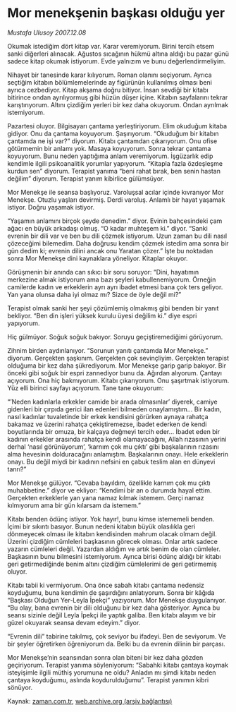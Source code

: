 # Mor menekşenin başkası olduğu yer

*Mustafa Ulusoy 2007.12.08*

<tr><td class="metin" colspan="2" style="padding-top: 20px; padding-left: 5px; padding-right: 10px;">Okumak istediğim dört kitap var. Karar veremiyorum. Birini tercih etsem sanki diğerleri alınacak. Ağustos sıcağının hükmü altına aldığı bu pazar günü sadece kitap okumak istiyorum. Evde yalnızım ve bunu değerlendirmeliyim.</td></tr><tr><td class="metin" colspan="2" style="padding-top: 20px; padding-left: 5px; padding-right: 10px;"><p>Nihayet bir tanesinde karar kılıyorum. Roman olanını seçiyorum. Ayrıca seçtiğim kitabın bölümlemelerinde ay figürünün kullanılmış olması beni ayrıca cezbediyor. Kitap akşama doğru bitiyor. İnsan sevdiği bir kitabı bitirince ondan ayrılıyormuş gibi hüzün düşer içine. Kitabın sayfalarını tekrar karıştırıyorum. Altını çizdiğim yerleri bir kez daha okuyorum. Ondan ayrılmak istemiyorum. 
<p>Pazartesi oluyor. Bilgisayarı çantama yerleştiriyorum. Elim okuduğum kitaba gidiyor. Onu da çantama koyuyorum. Şaşırıyorum. “Okuduğum bir kitabın çantamda ne işi var?” diyorum. Kitabı çantamdan çıkarıyorum. Onu ofise götürmemin bir anlamı yok. Masaya koyuyorum. Sonra tekrar çantama koyuyorum. Bunu neden yaptığıma anlam veremiyorum. İşgüzarlık edip kendimle ilgili psikoanalitik yorumlar yapıyorum. “Kitapla fazla özdeşleşme kurdun sen” diyorum. Terapist yanıma “beni rahat bırak, ben senin hastan değilim” diyorum. Terapist yanım kibirlice gülümsüyor. 
<p>Mor Menekşe ile seansa başlıyoruz. Varoluşsal acılar içinde kıvranıyor Mor Menekşe. Otuzlu yaşları devirmiş. Derdi varoluş. Anlamlı bir hayat yaşamak istiyor. Doğru yaşamak istiyor. 
<p>“Yaşamın anlamını birçok şeyde denedim.” diyor. Evinin bahçesindeki çam ağacı en büyük arkadaşı olmuş. “O kadar muhteşem ki.” diyor. “Sanki evrenin bir dili var ve ben bu dili çözmek istiyorum. Uzun zaman bu dili nasıl çözeceğimi bilemedim. Daha doğrusu kendim çözmek istedim ama sonra bir gün dedim ki; evrenin dilini ancak onu Yaratan çözer.” İşte bu noktadan sonra Mor Menekşe dini kaynaklara yöneliyor. Kitaplar okuyor. 
<p>Görüşmenin bir anında can sıkıcı bir soru soruyor: “Dini, hayatımın merkezine almak istiyorum ama bazı şeyleri kabullenemiyorum. Örneğin camilerde kadın ve erkeklerin ayrı ayrı ibadet etmesi bana çok ters geliyor. Yan yana olunsa daha iyi olmaz mı? Sizce de öyle değil mi?”
<p>Terapist olmak sanki her şeyi çözümlemiş olmakmış gibi benden bir yanıt bekliyor. “Ben din işleri yüksek kurulu üyesi değilim ki.” diye espri yapıyorum. 
<p>Hiç gülmüyor. Soğuk soğuk bakıyor. Soruyu geçiştiremediğimi görüyorum. 
<p>Zihnim birden aydınlanıyor. “Sorunun yanıtı çantamda Mor Menekşe.” diyorum. Gerçekten şaşkınım. Gerçekten çok sevinçliyim. Gerçekten terapist olduğuma bir kez daha şükrediyorum. Mor Menekşe garip garip bakıyor. Bir önceki gibi soğuk bir espri zannediyor bunu da. Ağırdan alıyorum. Çantayı açıyorum. Ona hiç bakmıyorum. Kitabı çıkarıyorum. Onu şaşırtmak istiyorum. Yüz elli birinci sayfayı açıyorum. Tane tane okuyorum:
<p>“’Neden kadınlarla erkekler camide bir arada olmasınlar’ diyerek, camiye gidenleri bir çırpıda gerici ilan edenleri bilmeden onaylamıştım… Bir kadın, nasıl kadınlar tuvaletinde bir erkek kendisini görürken aynaya rahatça bakamaz ve üzerini rahatça çekiştiremezse, ibadet ederken de kendi boyutlarında bir omuza, bir kalçaya değmeyi tercih eder… İbadet eden bir kadının erkekler arasında rahatça kendi olamayacağını, Allah rızasının yerini derhal ‘nasıl görünüyorum’, ‘karnım çok mu çıktı’ gibi başkalarının rızasını alma hevesinin dolduracağını anlamıştım. Başkalarının onayı. Hele erkeklerin onayı. Bu değil miydi bir kadının nefsini en çabuk teslim alan en dünyevi tanrı?”
<p>Mor Menekşe gülüyor. “Cevaba bayıldım, özellikle karnım çok mu çıktı muhabbetine.” diyor ve ekliyor: “Kendimi bir an o durumda hayal ettim. Gerçekten erkeklerle yan yana namaz kılmak istemem. Gerçi namaz kılmıyorum ama bir gün kılarsam da istemem.”
<p>Kitabı benden ödünç istiyor. Yok hayır!, bunu kimse istememeli benden. İçimi bir sıkıntı basıyor. Bunun nedeni kitabın büyük olasılıkla geri dönmeyecek olması ile kitabın kendisinden mahrum olacak olmam değil. Üzerini çizdiğim cümleleri başkasının görecek olması. Onlar artık sadece yazarın cümleleri değil. Yazardan aldığım ve artık benim de olan cümleler. Başkasının bunu bilmesini istemiyorum. Ayrıca birisi ödünç aldığı bir kitabı geri getirmediğinde benim altını çizdiğim cümlelerimi de geri getirmemiş oluyor. 
<p>Kitabı tabii ki vermiyorum. Ona önce sabah kitabı çantama nedensiz koyduğumu, buna kendimin de şaşırdığını anlatıyorum. Sonra bir kâğıda “Başkası Olduğun Yer-Leyla İpekçi” yazıyorum. Mor Menekşe duygulanıyor. “Bu olay, bana evrenin bir dili olduğunu bir kez daha gösteriyor. Ayrıca bu seansı sizinle değil Leyla İpekçi ile yaptık galiba. Ben kitabı alayım ve bir güzel okuyarak seansa devam edeyim.” diyor. 
<p>“Evrenin dili” tabirine takılmış, çok seviyor bu ifadeyi. Ben de seviyorum. Ve bir şeyler öğretirken öğreniyorum da. Belki bu da evrenin dilinin bir parçası. 
<p>Mor Menekşe’nin seansından sonra olan biteni bir kez daha gözden geçiriyorum. Terapist yanıma söyleniyorum:  “Sabahki kitabı çantaya koymak isteyişimle ilgili müthiş yorumuna ne oldu? Anladın mı şimdi kitabı neden çantaya koyduğumu, aslında koydurulduğumu”. Terapist yanımın kibri sönüyor. <br/></p></p></p></p></p></p></p></p></p></p></p></p></p></p></td></tr>

Kaynak: [zaman.com.tr](http://zaman.com.tr/yazar.do?yazino=777031), [web.archive.org (arşiv bağlantısı)](http://web.archive.org/web/20090527120940/http://www.zaman.com.tr:80/yazar.do?yazino=777031)
